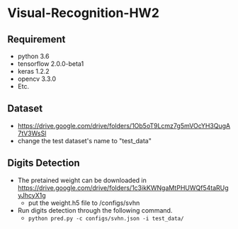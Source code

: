 # Visual-Recognition-HW2

## Requirement
* python 3.6
* tensorflow 2.0.0-beta1
* keras 1.2.2
* opencv 3.3.0
* Etc.

## Dataset
* https://drive.google.com/drive/folders/1Ob5oT9Lcmz7g5mVOcYH3QugA7tV3WsSl
* change the test dataset's name to "test_data"

## Digits Detection
* The pretained weight can be downloaded in https://drive.google.com/drive/folders/1c3ikKWNgaMtPHUWQf54taRUgyJhcyX1g
  * put the weight.h5 file to /configs/svhn
* Run digits detection through the following command.
  * `python pred.py -c configs/svhn.json -i test_data/`

